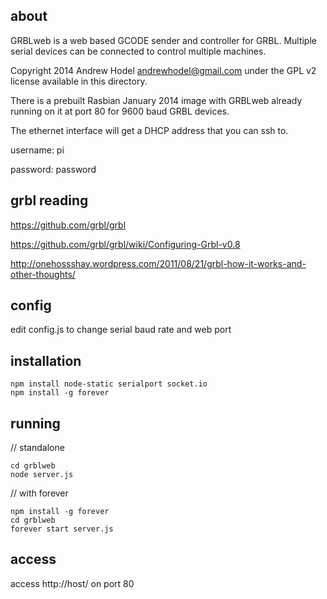 ## about

GRBLweb is a web based GCODE sender and controller for GRBL.  Multiple serial devices can be connected to control multiple machines.

Copyright 2014 Andrew Hodel andrewhodel@gmail.com under the GPL v2 license available in this directory.

There is a prebuilt Rasbian January 2014 image with GRBLweb already running on it at port 80 for 9600 baud GRBL devices.

The ethernet interface will get a DHCP address that you can ssh to.

username: pi

password: password

## grbl reading

https://github.com/grbl/grbl

https://github.com/grbl/grbl/wiki/Configuring-Grbl-v0.8

http://onehossshay.wordpress.com/2011/08/21/grbl-how-it-works-and-other-thoughts/

## config

edit config.js to change serial baud rate and web port

## installation

```
npm install node-static serialport socket.io
npm install -g forever
```

## running

// standalone
```
cd grblweb
node server.js
```

// with forever
```
npm install -g forever
cd grblweb
forever start server.js
```

## access

access http://host/ on port 80

